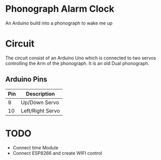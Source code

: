 # Phonograph Alarm Clock
An Arduino build into a phonograph to wake me up


# Circuit
The circuit consist of an Arduino Uno which is connected to two servos controlling the Arm of the phonograph. It is an old Dual phonograph. 

## Arduino Pins
| Pin | Description      |
|-----|------------------|
| 9   | Up/Down Servo    |
| 10  | Left/Right Servo |

# TODO
- Connect time Module
- Connect ESP8266 and create WIFI control